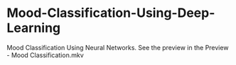 # Mood-Classification-Using-Deep-Learning
Mood Classification Using Neural Networks. See the preview in the Preview - Mood Classification.mkv
